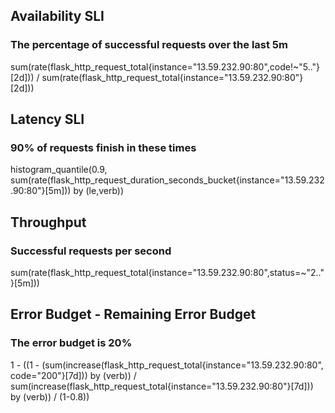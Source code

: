 ## Availability SLI

### The percentage of successful requests over the last 5m

sum(rate(flask_http_request_total{instance="13.59.232.90:80",code!~"5.."}[2d])) / sum(rate(flask_http_request_total{instance="13.59.232.90:80"}[2d]))

## Latency SLI

### 90% of requests finish in these times

histogram_quantile(0.9, sum(rate(flask_http_request_duration_seconds_bucket{instance="13.59.232.90:80"}[5m])) by (le,verb))

## Throughput

### Successful requests per second

sum(rate(flask_http_request_total{instance="13.59.232.90:80",status=~"2.."}[5m]))

## Error Budget - Remaining Error Budget

### The error budget is 20%

1 - ((1 - (sum(increase(flask_http_request_total{instance="13.59.232.90:80", code="200"}[7d])) by (verb)) / sum(increase(flask_http_request_total{instance="13.59.232.90:80"}[7d])) by (verb)) / (1-0.8))

